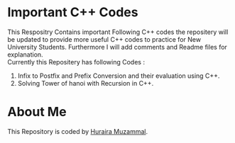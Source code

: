 # Important  C++ Codes
This Respositry Contains important Following C++ codes the repositery will be updated to provide more useful C++ codes to practice for New University Students. Furthermore I will 
add comments and Readme files for explanation.  
Currently this Repositery has following Codes :    
1. Infix to Postfix and Prefix Conversion and their evaluation using C++.  
2. Solving Tower of hanoi with Recursion in C++.  



# About Me
This Repository is coded by [Huraira Muzammal](https://github.com/hurairamuzammal "profile").

